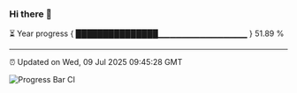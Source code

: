 ### Hi there 👋

⏳ Year progress { ███████████████▁▁▁▁▁▁▁▁▁▁▁▁▁▁▁ } 51.89 %

---

⏰ Updated on Wed, 09 Jul 2025 09:45:28 GMT

![Progress Bar CI](https://github.com/IshwaranRudhara/GIT-ACTION/workflows/Progress%20Bar%20CI/badge.svg)
